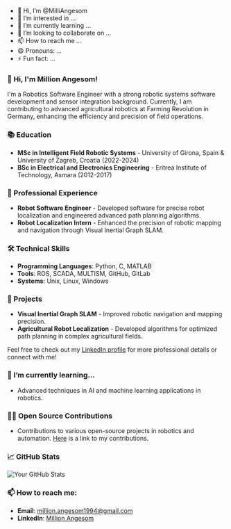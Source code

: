 - 👋 Hi, I’m @MilliAngesom
- 👀 I’m interested in ...
- 🌱 I’m currently learning ...
- 💞️ I’m looking to collaborate on ...
- 📫 How to reach me ...
- 😄 Pronouns: ...
- ⚡ Fun fact: ...

<!---
MilliAngesom/MilliAngesom is a ✨ special ✨ repository because its `README.md` (this file) appears on your GitHub profile.
You can click the Preview link to take a look at your changes.
--->



### 👋 Hi, I'm Million Angesom!

I'm a Robotics Software Engineer with a strong robotic systems software development and sensor integration background. Currently, I am contributing to advanced agricultural robotics at Farming Revolution in Germany, enhancing the efficiency and precision of field operations.

### 📚 Education

- **MSc in Intelligent Field Robotic Systems** - University of Girona, Spain & University of Zagreb, Croatia (2022-2024)
- **BSc in Electrical and Electronics Engineering** - Eritrea Institute of Technology, Asmara (2012-2017)

### 💼 Professional Experience

- **Robot Software Engineer** - Developed software for precise robot localization and engineered advanced path planning algorithms.
- **Robot Localization Intern** - Enhanced the precision of robotic mapping and navigation through Visual Inertial Graph SLAM.

### 🛠️ Technical Skills

- **Programming Languages**: Python, C, MATLAB
- **Tools**: ROS, SCADA, MULTISM, GitHub, GitLab
- **Systems**: Unix, Linux, Windows

### 🤖 Projects

- **Visual Inertial Graph SLAM** - Improved robotic navigation and mapping precision.
- **Agricultural Robot Localization** - Developed algorithms for optimized path planning in complex agricultural fields.

Feel free to check out my [LinkedIn profile](www.linkedin.com/in/million-angesom-101b571a1) for more professional details or connect with me!

### 🌱 I’m currently learning...

- Advanced techniques in AI and machine learning applications in robotics.

### 👨‍💻 Open Source Contributions

- Contributions to various open-source projects in robotics and automation. [Here](#) is a link to my contributions.

### 📈 GitHub Stats

![Your GitHub Stats](https://github-readme-stats.vercel.app/api?username=yourGitHubUsername&show_icons=true)

### 📫 How to reach me:

- **Email**: million.angesom1994@gmail.com
- **LinkedIn**: [Million Angesom](www.linkedin.com/in/million-angesom-101b571a1)
